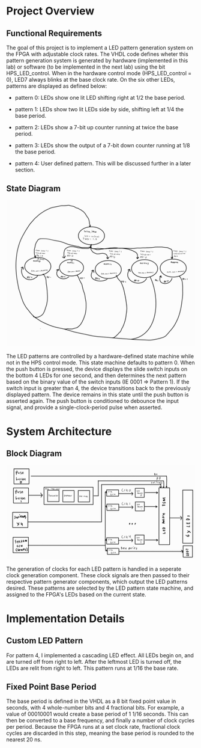 # Project Overview
## Functional Requirements
The goal of this project is to implement a LED pattern generation system on the FPGA with adjustable clock rates. The VHDL code defines wheter this pattern generation system is generated by hardware (implemented in this lab) or software (to be implemented in the next lab) using the bit HPS_LED_control. When in the hardware control mode (HPS_LED_control = 0), LED7 always blinks at the base clock rate. On the six other LEDs, patterns are displayed as defined below:

- pattern 0: LEDs show one lit LED shifting right at 1/2 the base period.

- pattern 1: LEDs show two lit LEDs side by side, shifting left at 1/4 the base period.

- pattern 2: LEDs show a 7-bit up counter running at twice the base period.

- pattern 3: LEDs show the output of a 7-bit down counter running at 1/8 the base period.

- pattern 4: User defined pattern. This will be discussed further in a later section.

## State Diagram

![Lab 4 State Diagram](/docs/assets/Lab4_State_Diagram.jpg)

The LED patterns are controlled by a hardware-defined state machine while not  in the HPS control mode. This state machine defaults to pattern 0. When the push button is pressed, the device displays the slide switch inputs on the bottom 4 LEDs for one second, and then determines the next pattern based on the binary value of the switch inputs (IE 0001 => Pattern 1). If the switch input is greater than 4, the device transitions back to the previously displayed pattern. The device remains in this state until the push button is asserted again. The push button is conditioned to debounce the input signal, and provide a single-clock-period pulse when asserted.




# System Architecture

## Block Diagram

![Lab 4 block diagram](/docs/assets/Lab4_Block_Diagram.jpg)

The generation of clocks for each LED pattern is handled in a seperate clock generation component. These clock signals are then passed to their respective pattern generator components, which output the LED patterns desired. These patterns are selected by the LED pattern state machine, and assigned to the FPGA's LEDs based on the current state.



# Implementation Details

## Custom LED Pattern

For pattern 4, I implemented a cascading LED effect. All LEDs begin on, and are turned off from right to left. After the leftmost LED is turned off, the LEDs are relit from right to left. This pattern runs at 1/16 the base rate.

## Fixed Point Base Period
The base period is defined in the VHDL as a 8 bit fixed point value in seconds, with 4 whole-number bits and 4 fractional bits. For example, a value of 00010001 would create a base period of 1 1/16 seconds. This can then be converted to a base frequency, and finally a number of clock cycles per period. Because the FPGA runs at a set clock rate, fractional clock cycles are discarded in this step, meaning the base period is rounded to the nearest 20 ns.